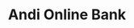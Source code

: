 ---
facebook: https://facebook.com/ANewDayInBanking
instagram: https://instagram.com/andi_banking
logohandle: andibank
sort: andibank
title: Andi Online Bank
twitter: https://x.com/andibanking
website: https://andi.bank/
youtube: https://youtube.com/@Andi-Bank
---